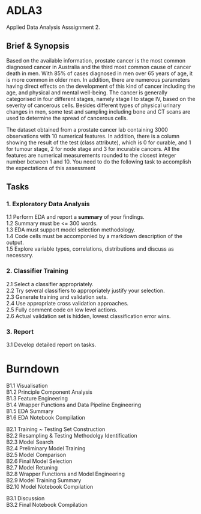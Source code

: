# ADLA3
Applied Data Analysis Asssignment 2.


## Brief & Synopsis

Based on the available information, prostate cancer is the most common diagnosed cancer in Australia and the third most common cause of cancer death in men. With 85% of cases diagnosed in men over 65 years of age, it is more common in older men. In addition, there are numerous parameters having direct effects on the development  of this kind of cancer including the age, and physical and mental well-being. The cancer is generally categorised in four different stages, namely stage I to stage IV, based on the severity of cancerous cells. Besides different types of physical urinary changes in men, some test and sampling including bone and CT scans are used to determine the spread of cancerous cells.

The dataset obtained from a prostate cancer lab containing 3000 observations with 10 numerical features. In addition, there is a column showing the result of the test (class attribute), which is 0 for curable, and 1 for tumour stage, 2 for node stage and 3 for incurable cancers. All the features are numerical measurements rounded to the closest integer number between 1 and 10. You need to do the following task to accomplish the expectations of this assessment

## Tasks

### 1. Exploratory Data Analysis
1.1 Perform EDA and report a **summary** of your findings.<br />
1.2 Summary must be <= 300 words.<br />
1.3 EDA must support model selection methodology.<br />
1.4 Code cells must be accomponied by a markdown description of the output.<br />
1.5 Explore variable types, correlations, distributions and discuss as necessary.<br />

### 2. Classifier Training
2.1 Select a classifier appropriately.<br />
2.2 Try several classifiers to appropriately justify your selection.<br />
2.3 Generate training and validation sets.<br />
2.4 Use appropriate cross validation approaches.<br />
2.5 Fully comment code on low level actions.<br />
2.6 Actual validation set is hidden, lowest classification error wins.<br />

### 3. Report
3.1 Develop detailed report on tasks.<br />

# Burndown

B1.1 Visualisation<br />
B1.2 Principle Component Analysis<br />
B1.3 Feature Engineering<br />
B1.4 Wrapper Functions and Data Pipeline Engineering<br />
B1.5 EDA Summary<br />
B1.6 EDA Notebook Compilation<br />

B2.1 Training ~ Testing Set Construction<br />
B2.2 Resampling & Testing Methodolgy Identification<br />
B2.3 Model Search<br />
B2.4 Preliminary Model Training<br />
B2.5 Model Comparison<br />
B2.6 Final Model Selection<br />
B2.7 Model Retuning<br />
B2.8 Wrapper Functions and Model Engineering<br />
B2.9 Model Training Summary<br />
B2.10 Model Notebook Compilation<br />

B3.1 Discussion<br />
B3.2 Final Notebook Compilation<br />
